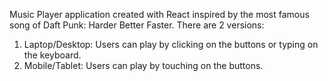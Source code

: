 Music Player application created with React inspired by the most famous song of Daft Punk: Harder Better Faster. There are 2 versions:
1. Laptop/Desktop: Users can play by clicking on the buttons or typing on the keyboard.
2. Mobile/Tablet: Users can play by touching on the buttons.
